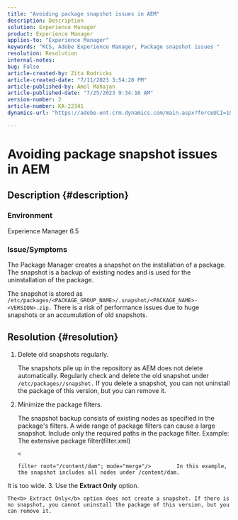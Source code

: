 ```yaml
---
title: "Avoiding package snapshot issues in AEM"
description: Description
solution: Experience Manager
product: Experience Manager
applies-to: "Experience Manager"
keywords: "KCS, Adobe Experience Manager, Package snapshot issues "
resolution: Resolution
internal-notes: 
bug: False
article-created-by: Zita Rodricks
article-created-date: "7/11/2023 3:54:20 PM"
article-published-by: Amol Mahajan
article-published-date: "7/25/2023 9:34:16 AM"
version-number: 2
article-number: KA-22341
dynamics-url: "https://adobe-ent.crm.dynamics.com/main.aspx?forceUCI=1&pagetype=entityrecord&etn=knowledgearticle&id=948ec030-0320-ee11-9cbe-6045bd006239"

---
```

# Avoiding package snapshot issues in AEM

## Description {#description}


### <b>Environment</b>

Experience Manager 6.5



### <b>Issue/Symptoms</b>

The Package Manager creates a snapshot on the installation of a package. The snapshot is a backup of existing nodes and is used for the uninstallation of the package.

The snapshot is stored as `/etc/packages/<PACKAGE_GROUP_NAME>/.snapshot/<PACKAGE_NAME>-<VERSION>.zip.` There is a risk of performance issues due to huge snapshots or an accumulation of old snapshots.


## Resolution {#resolution}


1. Delete old snapshots regularly.

    The snapshots pile up in the repository as AEM does not delete automatically. Regularly check and delete the old snapshot under `/etc/packages//snapshot.` If you delete a snapshot, you can not uninstall the package of this version, but you can remove it.

    
2. Minimize the package filters.

    The snapshot backup consists of existing nodes as specified in the package's filters. A wide range of package filters can cause a large snapshot. Include only the required paths in the package filter. Example: The extensive package filter(filter.xml)

    

    `<`


    ```
    filter root="/content/dam"; mode="merge"/>        In this example, the snapshot includes all nodes under /content/dam.
    ```

 It is too wide.
3. Use the <b>Extract Only</b> option.

    The<b> Extract Only</b> option does not create a snapshot. If there is no snapshot, you cannot uninstall the package of this version, but you can remove it.

